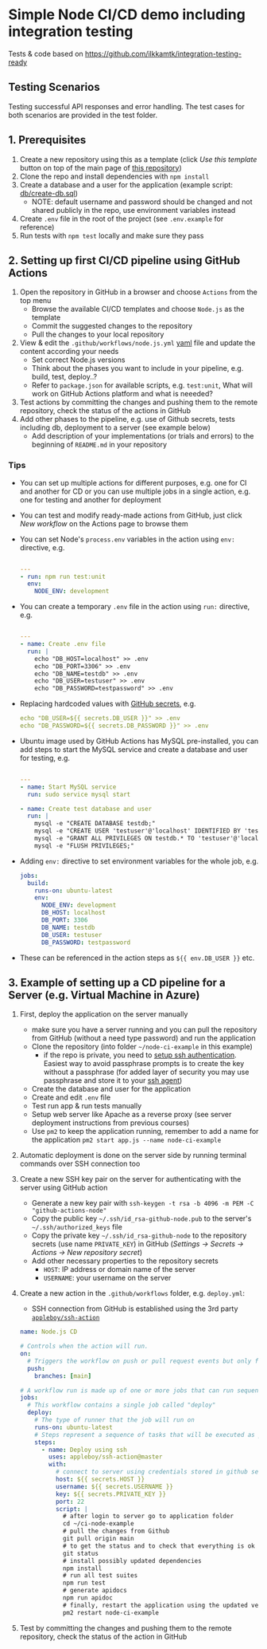 # Simple Node CI/CD demo including integration testing

Tests & code based on <https://github.com/ilkkamtk/integration-testing-ready>

## Testing Scenarios

Testing successful API responses and error handling. The test cases for both scenarios are provided in the test folder.

## 1. Prerequisites

1. Create a new repository using this as a template (click _Use this template_ button on top of the main page of [this repository](https://github.com/mattpe/node-ci-intro))
1. Clone the repo and install dependencies with `npm install`
1. Create a database and a user for the application (example script: [db/create-db.sql](./db/create-db.sql))
   - NOTE: default username and password should be changed and not shared publicly in the repo, use environment variables instead
1. Create `.env` file in the root of the project (see `.env.example` for reference)
1. Run tests with `npm test` locally and make sure they pass

## 2. Setting up first CI/CD pipeline using GitHub Actions

1. Open the repository in GitHub in a browser and choose `Actions` from the top menu
   - Browse the available CI/CD templates and choose `Node.js` as the template
   - Commit the suggested changes to the repository
   - Pull the changes to your local repository
1. View & edit the `.github/workflows/node.js.yml` [yaml](https://yaml.org/) file and update the content according your needs
   - Set correct Node.js versions
   - Think about the phases you want to include in your pipeline, e.g. build, test, deploy..?
   - Refer to `package.json` for available scripts, e.g. `test:unit`, What will work on GitHub Actions platform and what is neeeded?
1. Test actions by committing the changes and pushing them to the remote repository, check the status of the actions in GitHub
1. Add other phases to the pipeline, e.g. use of Github secrets, tests including db, deployment to a server (see example below)
   - Add description of your implementations (or trials and errors) to the beginning of `README.md` in your repository

### Tips

- You can set up multiple actions for different purposes, e.g. one for CI and another for CD or you can use multiple jobs in a single action, e.g. one for testing and another for deployment
- You can test and modify ready-made actions from GitHub, just click _New workflow_ on the Actions page to browse them
- You can set Node's `process.env` variables in the action using `env:` directive, e.g.

  ```yaml

  ---
  - run: npm run test:unit
    env:
      NODE_ENV: development
  ```

- You can create a temporary `.env` file in the action using `run:` directive, e.g.

  ```yaml

  ---
  - name: Create .env file
    run: |
      echo "DB_HOST=localhost" >> .env
      echo "DB_PORT=3306" >> .env
      echo "DB_NAME=testdb" >> .env
      echo "DB_USER=testuser" >> .env
      echo "DB_PASSWORD=testpassword" >> .env
  ```

- Replacing hardcoded values with [GitHub secrets](https://docs.github.com/en/actions/how-tos/write-workflows/choose-what-workflows-do/use-secrets), e.g.

  ```yaml
  echo "DB_USER=${{ secrets.DB_USER }}" >> .env
  echo "DB_PASSWORD=${{ secrets.DB_PASSWORD }}" >> .env
  ```

- Ubuntu image used by GitHub Actions has MySQL pre-installed, you can add steps to start the MySQL service and create a database and user for testing, e.g.

  ```yaml

  ---
  - name: Start MySQL service
    run: sudo service mysql start

  - name: Create test database and user
    run: |
      mysql -e "CREATE DATABASE testdb;"
      mysql -e "CREATE USER 'testuser'@'localhost' IDENTIFIED BY 'testpassword';"
      mysql -e "GRANT ALL PRIVILEGES ON testdb.* TO 'testuser'@'localhost';"
      mysql -e "FLUSH PRIVILEGES;"
  ```

- Adding `env:` directive to set environment variables for the whole job, e.g.

  ```yaml
  jobs:
    build:
      runs-on: ubuntu-latest
      env:
        NODE_ENV: development
        DB_HOST: localhost
        DB_PORT: 3306
        DB_NAME: testdb
        DB_USER: testuser
        DB_PASSWORD: testpassword
  ```

- These can be referenced in the action steps as `${{ env.DB_USER }}` etc.

## 3. Example of setting up a CD pipeline for a Server (e.g. Virtual Machine in Azure)

1. First, deploy the application on the server manually
   - make sure you have a server running and you can pull the repository from GitHub (without a need type password) and run the application
   - Clone the repository (into folder `~/node-ci-example` in this example)
     - if the repo is private, you need to [setup ssh authentication](https://docs.github.com/en/authentication/connecting-to-github-with-ssh). Easiest way to avoid passphrase prompts is to create the key without a passphrase (for added layer of security you may use passphrase and store it to your [ssh agent](https://gist.github.com/nepsilon/45fae11f8d173e3370c3))
   - Create the database and user for the application
   - Create and edit `.env` file
   - Test run app & run tests manually
   - Setup web server like Apache as a reverse proxy (see server deployment instructions from previous courses)
   - Use `pm2` to keep the application running, remember to add a name for the application `pm2 start app.js --name node-ci-example`
1. Automatic deployment is done on the server side by running terminal commands over SSH connection too
1. Create a new SSH key pair on the server for authenticating with the server using GitHub action
   - Generate a new key pair with `ssh-keygen -t rsa -b 4096 -m PEM -C "github-actions-node"`
   - Copy the public key `~/.ssh/id_rsa-github-node.pub` to the server's `~/.ssh/authorized_keys` file
   - Copy the private key `~/.ssh/id_rsa-github-node` to the repository secrets (use name `PRIVATE_KEY`) in GitHub (_Settings -> Secrets -> Actions -> New repository secret_)
   - Add other necessary properties to the repository secrets
     - `HOST`: IP address or domain name of the server
     - `USERNAME`: your username on the server
1. Create a new action in the `.github/workflows` folder, e.g. `deploy.yml`:

   - SSH connection from GitHub is established using the 3rd party [`appleboy/ssh-action`](https://github.com/appleboy/ssh-action)

   ```yaml
   name: Node.js CD

   # Controls when the action will run.
   on:
     # Triggers the workflow on push or pull request events but only for the main branch
     push:
       branches: [main]

   # A workflow run is made up of one or more jobs that can run sequentially or in parallel
   jobs:
     # This workflow contains a single job called "deploy"
     deploy:
       # The type of runner that the job will run on
       runs-on: ubuntu-latest
       # Steps represent a sequence of tasks that will be executed as part of the job
       steps:
         - name: Deploy using ssh
           uses: appleboy/ssh-action@master
           with:
             # connect to server using credentials stored in github secrets
             host: ${{ secrets.HOST }}
             username: ${{ secrets.USERNAME }}
             key: ${{ secrets.PRIVATE_KEY }}
             port: 22
             script: |
               # after login to server go to application folder
               cd ~/ci-node-example
               # pull the changes from Github
               git pull origin main
               # to get the status and to check that everything is ok
               git status
               # install possibly updated dependencies
               npm install
               # run all test suites
               npm run test
               # generate apidocs
               npm run apidoc
               # finally, restart the application using the updated version of it
               pm2 restart node-ci-example
   ```

1. Test by committing the changes and pushing them to the remote repository, check the status of the action in GitHub
